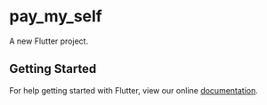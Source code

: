 # pay_my_self

A new Flutter project.

## Getting Started

For help getting started with Flutter, view our online
[documentation](https://flutter.io/).
